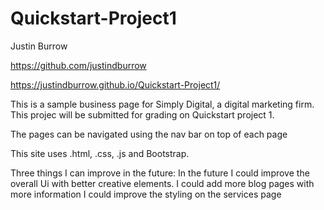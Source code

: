 # Quickstart-Project1

Justin Burrow

https://github.com/justindburrow

https://justindburrow.github.io/Quickstart-Project1/

This is a sample business page for Simply Digital, a digital marketing firm.  This projec will be submitted for grading on Quickstart project 1.

The pages can be navigated using the nav bar on top of each page

This site uses .html, .css, .js and Bootstrap.

Three things I can improve in the future:
In the future I could improve the overall Ui with better creative elements.
I could add more blog pages with more information
I could improve the styling on the services page
